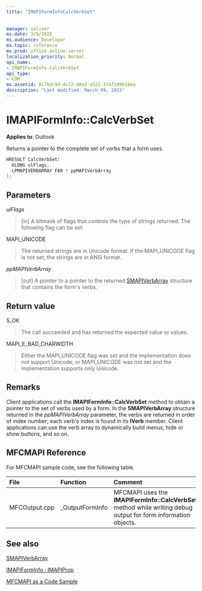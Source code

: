 ```yaml
---
title: "IMAPIFormInfoCalcVerbSet"
 
 
manager: soliver
ms.date: 3/9/2015
ms.audience: Developer
ms.topic: reference
ms.prod: office-online-server
localization_priority: Normal
api_name:
- IMAPIFormInfo.CalcVerbSet
api_type:
- COM
ms.assetid: 0170dc9d-dc72-48e2-a522-374f199b18ea
description: "Last modified: March 09, 2015"
---
```


# IMAPIFormInfo::CalcVerbSet

  
  
**Applies to**: Outlook 
  
Returns a pointer to the complete set of verbs that a form uses.
  
```cpp
HRESULT CalcVerbSet(
  ULONG ulFlags,
  LPMAPIVERBARRAY FAR * ppMAPIVerbArray
);
```

## Parameters

 _ulFlags_
  
> [in] A bitmask of flags that controls the type of strings returned. The following flag can be set:
    
MAPI_UNICODE 
  
> The returned strings are in Unicode format. If the MAPI_UNICODE flag is not set, the strings are in ANSI format.
    
 _ppMAPIVerbArray_
  
> [out] A pointer to a pointer to the returned [SMAPIVerbArray](smapiverbarray.md) structure that contains the form's verbs. 
    
## Return value

S_OK 
  
> The call succeeded and has returned the expected value or values.
    
MAPI_E_BAD_CHARWIDTH 
  
> Either the MAPI_UNICODE flag was set and the implementation does not support Unicode, or MAPI_UNICODE was not set and the implementation supports only Unicode.
    
## Remarks

Client applications call the **IMAPIFormInfo::CalcVerbSet** method to obtain a pointer to the set of verbs used by a form. In the **SMAPIVerbArray** structure returned in the  _ppMAPIVerbArray_ parameter, the verbs are returned in order of index number; each verb's index is found in its **lVerb** member. Client applications can use the verb array to dynamically build menus, hide or show buttons, and so on. 
  
## MFCMAPI Reference

For MFCMAPI sample code, see the following table.
  
|**File**|**Function**|**Comment**|
|:-----|:-----|:-----|
|MFCOutput.cpp  <br/> |_OutputFormInfo  <br/> |MFCMAPI uses the **IMAPIFormInfo::CalcVerbSet** method while writing debug output for form information objects.  <br/> |
   
## See also



[SMAPIVerbArray](smapiverbarray.md)
  
[IMAPIFormInfo : IMAPIProp](imapiforminfoimapiprop.md)


[MFCMAPI as a Code Sample](mfcmapi-as-a-code-sample.md)

